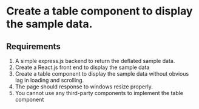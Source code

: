 # Create a table component to display the sample data.

## Requirements
1. A simple express.js backend to return the deflated sample data.
2. Create a React.js front end to display the sample data
3. Create a table component to display the sample data without obvious lag in loading and scrolling.
4. The page should response to windows resize properly.
5. You cannot use any third-party components to implement the table component


